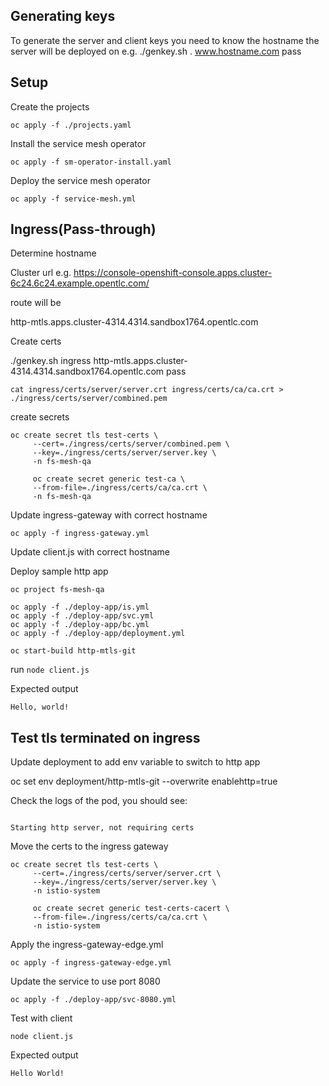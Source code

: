 ## Generating keys

To generate the server and client keys you need to know the hostname the server will be deployed on e.g. 
./genkey.sh . www.hostname.com pass


## Setup

Create the projects

`oc apply -f ./projects.yaml`

Install the service mesh operator

`oc apply -f sm-operator-install.yaml`

Deploy the service mesh operator

`oc apply -f service-mesh.yml`


## Ingress(Pass-through)


Determine hostname


Cluster url e.g. https://console-openshift-console.apps.cluster-6c24.6c24.example.opentlc.com/

route will be

http-mtls.apps.cluster-4314.4314.sandbox1764.opentlc.com

Create certs

./genkey.sh ingress http-mtls.apps.cluster-4314.4314.sandbox1764.opentlc.com pass

`cat ingress/certs/server/server.crt ingress/certs/ca/ca.crt > ./ingress/certs/server/combined.pem`

create secrets

```
oc create secret tls test-certs \
     --cert=./ingress/certs/server/combined.pem \
     --key=./ingress/certs/server/server.key \
     -n fs-mesh-qa
```
```
     oc create secret generic test-ca \
     --from-file=./ingress/certs/ca/ca.crt \
     -n fs-mesh-qa
```
     
Update ingress-gateway with correct hostname

`oc apply -f ingress-gateway.yml`

Update client.js with correct hostname

Deploy sample http app
```
oc project fs-mesh-qa

oc apply -f ./deploy-app/is.yml
oc apply -f ./deploy-app/svc.yml
oc apply -f ./deploy-app/bc.yml
oc apply -f ./deploy-app/deployment.yml

oc start-build http-mtls-git
```


run `node client.js`

Expected output 

```
Hello, world!
```

## Test tls terminated on ingress

Update deployment to add env variable to switch to http app

oc set env deployment/http-mtls-git --overwrite enablehttp=true

Check the logs of the pod, you should see:

```

Starting http server, not requiring certs

```

Move the certs to the ingress gateway


```
oc create secret tls test-certs \
     --cert=./ingress/certs/server/server.crt \
     --key=./ingress/certs/server/server.key \
     -n istio-system
```
```
     oc create secret generic test-certs-cacert \
     --from-file=./ingress/certs/ca/ca.crt \
     -n istio-system
```



Apply the ingress-gateway-edge.yml

`oc apply -f ingress-gateway-edge.yml`

Update the service to use port 8080

`oc apply -f ./deploy-app/svc-8080.yml`

Test with client

`node client.js`

Expected output 

```
Hello World!
```
